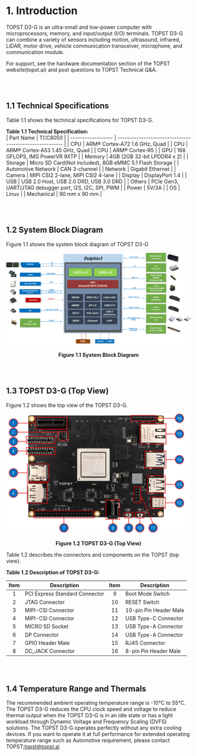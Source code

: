# 1. Introduction


TOPST D3-G is an ultra-small and low-power computer with microprocessors, memory, and input/output (I/O) terminals. TOPST D3-G can combine a variety of sensors including motion, ultrasound, infrared, LiDAR, motor drive, vehicle communication transceiver, microphone, and communication module.  

For support, see the hardware documentation section of the TOPST website(topst.ai) and post questions to TOPST Technical Q&A.  

<br/><br/>

## 1.1 Technical Specifications  

Table 1.1 shows the technical specifications for TOPST D3-G.  

**Table 1.1 Technical Specification:**  
| Part Name          | TCC8050                                                 |
| ------------------ | ------------------------------------------------------- |
| CPU                | ARM® Cortex-A72 1.6 GHz, Quad                           |
| CPU                | ARM® Cortex-A53 1.45 GHz, Quad                          |
| CPU                | ARM® Cortex-R5                                          |
| GPU                | 168 GFLOPS, IMG PowerVR 9XTP                            |
| Memory             | 4GB (2GB 32-bit LPDDR4 x 2)                             |
| Storage            | Micro SD Card(Not included), 8GB eMMC 5.1 Flash Storage |
| Automotive Network | CAN 3-channel                                           |
| Network            | Gigabit Ethernet                                        |
| Camera             | MIPI CSI2 2-lane, MIPI CSI2 4-lane                      |
| Display            | DisplayPort 1.4                                         |
| USB                | USB 2.0 Host, USB 2.0 DRD, USB 3.0 DRD                  |
| Others             | PCIe Gen3, UART/JTAG debugger port, I2S, I2C, SPI, PWM  |
| Power              | 5V/3A                                                   |
| OS                 | Linux                                                   |
| Mechanical         | 90 mm x 90 mm                                           |

<br/><br/>



## 1.2 System Block Diagram  

Figure 1.1 shows the system block diagram of TOPST D3-G
<p align="center"><img src="../../../Assets/TOPST D3-G/Hardware/1.1 D3-G System Block Diagram.png"></p>
<p align="center"><strong>Figure 1.1 System Block Diagram</strong></p>

<br/><br/>

## 1.3 TOPST D3-G (Top View)  

Figure 1.2 shows the top view of the TOPST D3-G.  
<p align="center"><img src="../../../Assets/TOPST D3-G/Hardware/1.2 TOPST D3-G(Top View).png"></p>
<p align="center"><strong>Figure 1.2 TOPST D3-G (Top View)</strong></p>

Table 1.2 describes the connectors and components on the TOPST (top view).  

**Table 1.2 Description of TOPST D3-G:**  

| Item  | Description                    | Item  | Description            |
| :---: | ------------------------------ | :---: | ---------------------- |
|   1   | PCI Express Standard Connector |   9   | Boot Mode Switch       |
|   2   | JTAG Connector                 |  10   | RESET Switch           |
|   3   | MIPI-CSI Connector             |  11   | 10-pin Pin Header Male |
|   4   | MIPI-CSI Connector             |  12   | USB Type-C Connector   |
|   5   | MICRO SD Socket                |  13   | USB Type-A Connector   |
|   6   | DP Connector                   |  14   | USB Type-A Connector   |
|   7   | GPIO Header Male               |  15   | RJ45 Connector         |
|   8   | DC_JACK Connector              |  16   | 8-pin Pin Header Male  |

<br/><br/>


## 1.4 Temperature Range and Thermals  
The recommended ambient operating temperature range is -10°C to 55°C.   
The TOPST D3-G reduces the CPU clock speed and voltage to reduce thermal output when the TOPST D3-G is in an idle state or has a light workload through Dynamic Voltage and Frequency Scaling (DVFS) solutions. The TOPST D3-G operates perfectly without any extra cooling devices. If you want to operate it at full performance for extended operating temperature range such as Automotive requirement, please contact TOPST;topst@topst.ai
